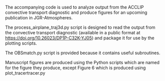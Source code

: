 The accompanying code is used to analyze output from the ACCLIP convective transport diagnostic and produce figures for an upcoming publication in JGR-Atmospheres.

The process_airplane_traj3d.py script is designed to read the output from the convective transport diagnostic (available in a public format at https://doi.org/10.26023/DP1P-C32K-YJ05) and package it for use by the plotting scripts.

The OBSmatch.py script is provided because it contains useful subroutines.  

Manuscript figures are produced using the Python scripts which are named for the figure they produce, except Figure 6 which is produced using plot_tracertracer.py
